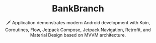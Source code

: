 <h1 align="center">BankBranch</h1>



<p align="center">  
🗡️ Application demonstrates modern Android development with Koin, Coroutines, Flow, Jetpack Compose, Jetpack Navigation, Retrofit, and Material Design based on MVVM architecture.
</p>
</br>
